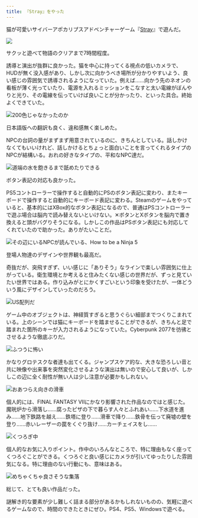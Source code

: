 ```yaml
---
title: 『Stray』をやった
---
```

猫が可愛いサイバーアポカリプスアドベンチャーゲーム『[Stray](https://store.steampowered.com/app/1332010/Stray/?l=japanese)』で遊んだ。

![](https://lh3.googleusercontent.com/T6fE13SaS3UOXm5fk-R2tuPXdNtV-jsBaRb0CStmhz9azB74BvyjqnIyCrjDbgNKHviAbG6r1v1R553wTyjrc0XGz2ZLsIfqodTQPE-eBP-j3wqWS24rWWpkM5K0gfCycu1iKzswsnriu5JrVw1qnngYwlq5OEf9_fKNfUyQG-qrjR9CEWb4HxvNAQ)

サクッと遊べて物語のクリアまで7時間程度。

誘導と演出が抜群に良かった。猫を中心に持ってくる視点の低いカメラで、HUDが無く没入感があり、しかし次に向かうべき場所が分かりやすいよう、良い感じの雰囲気で誘導されるようになっていた。例えば……向かう先のネオンの看板が薄く光っていたり、電源を入れるミッションをこなすと太い電線がぼんやりと光り、その電線を伝っていけば良いことが分かったり、といった具合。終始よくできていた。

![](https://lh5.googleusercontent.com/0YjyagC9KRCMhtltGhdDbcMLFWK9TRPRkDzJIwBLUwXSd4iOYPmPmyqAD95Qz6rlEoNPQW613Lwh4mlxRHi3j-7ZtVFwHd0HCBwCaUtfyxtHE3-QCVFzcKux6btS2OMaIoMiY0KQApZUCe5wTxMD-zwLEzDaz2LBUIrRIyyVj0NnK12z0bQFusQHTw "200色じゃなかったのか")

日本語版への翻訳も良く、違和感無く楽しめた。

NPCの台詞の量がまずまず用意されているのに、きちんとしている。話しかけなくてもいいけれど、話しかけるとちょっと面白いことを言ってくれるタイプのNPCが結構いる。おれの好きなタイプの、平和なNPC達だ。

![](https://lh3.googleusercontent.com/-6_GbI3dKShd78QV_4zJBK2T6l5WKGyHl5I8paqexavcs8QhvWgtQK1pU7VtobTngmPF1-lbnBKqidvEYmPMMheK3bGSUGdPXIeNW7VYoynxbUFTLOufvU4xdT-02BMlOYZbCoUQ_Sp_SllrqWyU6Hk_cHhEEeC3K1y0U-btObWcOVDKCfAMpTu3Mw "道端の水を飽きるまで舐めたりできる")

ボタン表記の対応も良かった。

PS5コントローラーで操作すると自動的にPSのボタン表記に変わり、またキーボードで操作すると自動的にキーボード表記に変わる。Steamのゲームをやっていると、基本的にはXBox的なボタン表記になるので、普通はPSコントローラーで遊ぶ場合は脳内で読み替えないといけない。✕ボタンとXボタンを脳内で置き換えると頭がバグりそうになる。しかしこの作品はPSボタン表記にも対応してくれていたので助かった。ありがたいことだ。

![](https://lh4.googleusercontent.com/vcUWH058xUopmZBJMohJ9hSHyJRyUWCTwQwcjfWd5Q1KeG56MAhCkTR-WpOCBTU8oPdjmyScAaGoA4NaiLN57kePe-NWtJyPYKFGyfH6kf-8ydYB6w8WHPbzOHZxPOOK5LNE2q67Yvzq7ukzQxWiyjF1LNAFeuPAYJ1ngOn70jXwxnFh7AqC5OA1Kg "その辺にいるNPCが読んでいる、How to be a Ninja 5")

登場人物達のデザインや世界観も最高だ。

奇抜だが、突飛すぎず、いい感じに「ありそう」なラインで楽しい雰囲気に仕上がっている。衛生環境とか考えると住みたくない感じの世界だが、ずっと見ていたい世界ではある。作り込みがとにかくすごいという印象を受けたが、一体どういう風にデザインしていったのだろう。

![](https://lh3.googleusercontent.com/NGiahDRwxMAkR4M-1f7fqs7GWhGBOs2Lc7-Y2IGgm5JSUtVrwzVaec6WIfnTlbXrmzPrMEneDfEjhi2719gc_rbg_ezpzjGl5LY2oK_j2giHidE8afN6M6R8yLQFWXBHpWTCZ9cLmzg6AgyqWFLMReF0qKrHOhrXdbhCAakHDd0X4zeD-DIVsnadOw "US配列だ")

ゲーム中のオブジェクトは、神経質すぎると思うぐらい細部までつくりこまれている。上のシーンでは猫にキーボードを踏ませることができるが、きちんと足で踏まれた箇所のキーが入力されるようになっていた。Cyberpunk 2077を彷彿とさせるような徹底ぶりだ。

![](https://lh5.googleusercontent.com/YRtthAqA8EPBlCueejxePx8WlBdQzgjeg_sC5TW_kvucEi4RrEQWqS1dDEGM9XnJPwhBQsKx9C9HSVKw0n-LntYOHhz7QU2zEITUylfUB0hAOKb8Qm3c9UfK6Ch5KWGwF-x7RODxqoFdI9wh2pafu1XhHLTCrhYaweF8RhlFTNDKOgkANzL1lmYvgg "ふつうに怖い")

かなりグロテスクな者達も出てくる。ジャンプスケア的な、大きな恐ろしい音と共に映像や出来事を突然変化させるような演出は無いので安心して良いが、しかしこの辺に全く耐性が無い人は少し注意が必要かもしれない。

![](https://lh6.googleusercontent.com/Mh0xGNSTQLdM8b1vgDWKGk25BLZ81eABFMDEBV8nhZiDWqQZntGZnNtDqaNPemFq-MCNctfcieH8uOPiPv0W-GfsOJR4-qE0vywXBdQ6vRo9f735rOw7nqyKlCxqgK_FCCf8PPArTmjuiHBuXj95UYgYdzMOZD2Rq-Y5TD7M2ApkcU_xMZukDIYNIw "おあつらえ向きの滑車")

個人的には、FINAL FANTASY VIIにかなり影響された作品なのではと感じた。魔晄炉から滑落し……腐ったピザの下で暮らす人々とふれあい……下水道を進み……地下鉄路を越え……鉄塔に登り……滑車で降り……鉄骨を伝って廃墟の壁を登り……赤いレーザーの罠をくぐり抜け……カーチェイスをし……

![](https://lh5.googleusercontent.com/8bZM7uUNEUPnfzH-oMQAeEIHvVbUDAY0t5vg9ZO9hNaKkOsrOCB-9hkf7-CD71voyk5OtXqcQclySDli7k22W9fF98oLajz0aUe0QV_S2I64cH6o5Buevlf-F7_5zoZjNRx484FpXUq0MrDVXM8lNL8VPeuTRtmIbYiSVy1kUN4TWeDv-_1rCO9dgA "くつろぎ中")

個人的なお気に入りポイント。作中のいろんなところで、特に理由もなく座ってくつろぐことができる。くつろぐと良い感じにカメラが引いてゆったりした雰囲気になる。特に理由のない行動にも、意味はある。

![](https://lh6.googleusercontent.com/mOgZdIacpsZxyx-8wrvmbuEWgg6aRjF1FE08G8I8zYGpppZzmatypzLGwlwy-fa8wT_UT7iZs3lSZqOOsZgB0kCIaiafMmMcHeBwdwjA6vlSz-o3NsMW-R2_1mB67kFyPUGW2J0quWeppKv8yqIS-LzodRt0DBbMgHJOzvptSB9ldJ1xAyckjNGCQg "めちゃくちゃ良さそうな集落")

総じて、とても良い作品だった。

謎解き的な要素が少し難しく詰まる部分があるかもしれないものの、気軽に遊べるゲームなので、時間のできたときにぜひ。PS4、PS5、Windowsで遊べる。
